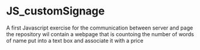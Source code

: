 # JS_customSignage
A first Javascript exercise for the communication between server and page
the repository wil contain a webpage that is countoing the number of words of name put into a text box and associate it with a price
